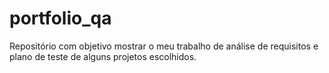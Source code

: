 # portfolio_qa
Repositório com objetivo mostrar o meu trabalho de análise de requisitos e plano de teste de alguns projetos escolhidos.
